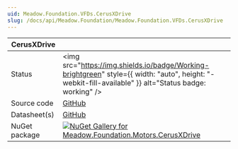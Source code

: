 ```yaml
---
uid: Meadow.Foundation.VFDs.CerusXDrive
slug: /docs/api/Meadow.Foundation/Meadow.Foundation.VFDs.CerusXDrive
---
```


| CerusXDrive | |
|--------|--------|
| Status | <img src="https://img.shields.io/badge/Working-brightgreen" style={{ width: "auto", height: "-webkit-fill-available" }} alt="Status badge: working" /> |
| Source code | [GitHub](https://github.com/WildernessLabs/Meadow.Foundation/tree/main/Source/Meadow.Foundation.Peripherals/VFDs.CerusXDrive) |
| Datasheet(s) | [GitHub](https://github.com/WildernessLabs/Meadow.Foundation/tree/main/Source/Meadow.Foundation.Peripherals/VFDs.CerusXDrive/Datasheet) |
| NuGet package | <a href="https://www.nuget.org/packages/Meadow.Foundation.Motors.CerusXDrive/" target="_blank"><img src="https://img.shields.io/nuget/v/Meadow.Foundation.Motors.CerusXDrive.svg?label=Meadow.Foundation.Motors.CerusXDrive" alt="NuGet Gallery for Meadow.Foundation.Motors.CerusXDrive" /></a> |

